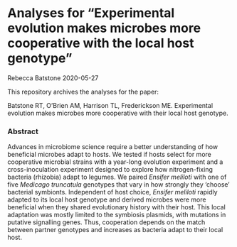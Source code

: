 Analyses for “Experimental evolution makes microbes more cooperative
with the local host genotype”
================
Rebecca Batstone
2020-05-27

This repository archives the analyses for the paper:

Batstone RT, O’Brien AM, Harrison TL, Frederickson ME. Experimental
evolution makes microbes more cooperative with their local host
genotype.

### Abstract

Advances in microbiome science require a better understanding of how
beneficial microbes adapt to hosts. We tested if hosts select for more
cooperative microbial strains with a year-long evolution experiment and
a cross-inoculation experiment designed to explore how nitrogen-fixing
bacteria (rhizobia) adapt to legumes. We paired *Ensifer meliloti* with
one of five *Medicago truncatula* genotypes that vary in how strongly
they ‘choose’ bacterial symbionts. Independent of host choice, *Ensifer
meliloti* rapidly adapted to its local host genotype and derived
microbes were more beneficial when they shared evolutionary history with
their host. This local adaptation was mostly limited to the symbiosis
plasmids, with mutations in putative signalling genes. Thus, cooperation
depends on the match between partner genotypes and increases as bacteria
adapt to their local host.
